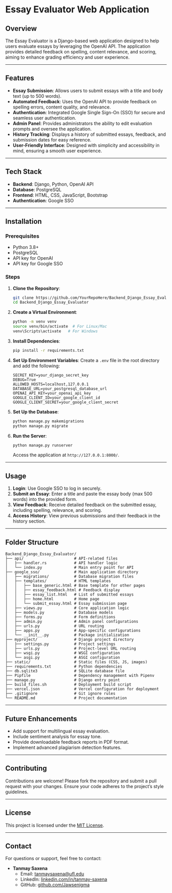 # Essay Evaluator Web Application

## Overview
The Essay Evaluator is a Django-based web application designed to help users evaluate essays by leveraging the OpenAI API. The application provides detailed feedback on spelling, content relevance, and scoring, aiming to enhance grading efficiency and user experience.

---

## Features
- **Essay Submission**: Allows users to submit essays with a title and body text (up to 500 words).
- **Automated Feedback**: Uses the OpenAI API to provide feedback on spelling errors, content quality, and relevance.
- **Authentication**: Integrated Google Single Sign-On (SSO) for secure and seamless user authentication.
- **Admin Panel**: Provides administrators the ability to edit evaluation prompts and oversee the application.
- **History Tracking**: Displays a history of submitted essays, feedback, and submission dates for easy reference.
- **User-Friendly Interface**: Designed with simplicity and accessibility in mind, ensuring a smooth user experience.

---

## Tech Stack
- **Backend**: Django, Python, OpenAI API
- **Database**: PostgreSQL
- **Frontend**: HTML, CSS, JavaScript, Bootstrap
- **Authentication**: Google SSO

---

## Installation

### Prerequisites
- Python 3.8+
- PostgreSQL
- API key for OpenAI
- API key for Google SSO

### Steps
1. **Clone the Repository**:
   ```bash
   git clone https://github.com/YourRepoHere/Backend_Django_Essay_Evaluator.git
   cd Backend_Django_Essay_Evaluator
   ```

2. **Create a Virtual Environment**:
   ```bash
   python -m venv venv
   source venv/bin/activate  # For Linux/Mac
   venv\Scripts\activate   # For Windows
   ```

3. **Install Dependencies**:
   ```bash
   pip install -r requirements.txt
   ```

4. **Set Up Environment Variables**:
   Create a `.env` file in the root directory and add the following:
   ```env
   SECRET_KEY=your_django_secret_key
   DEBUG=True
   ALLOWED_HOSTS=localhost,127.0.0.1
   DATABASE_URL=your_postgresql_database_url
   OPENAI_API_KEY=your_openai_api_key
   GOOGLE_CLIENT_ID=your_google_client_id
   GOOGLE_CLIENT_SECRET=your_google_client_secret
   ```

5. **Set Up the Database**:
   ```bash
   python manage.py makemigrations
   python manage.py migrate
   ```

6. **Run the Server**:
   ```bash
   python manage.py runserver
   ```
   Access the application at `http://127.0.0.1:8000/`.

---

## Usage
1. **Login**: Use Google SSO to log in securely.
2. **Submit an Essay**: Enter a title and paste the essay body (max 500 words) into the provided form.
3. **View Feedback**: Receive detailed feedback on the submitted essay, including spelling, relevance, and scoring.
4. **Access History**: View previous submissions and their feedback in the history section.

---

## Folder Structure
```
Backend_Django_Essay_Evaluator/
├── api/                      # API-related files
│   ├── handler.rs            # API handler logic
│   └── index.py              # Main entry point for API
├── google_sso/               # Main application directory
│   ├── migrations/           # Database migration files
│   ├── templates/            # HTML templates
│   │   ├── base_generic.html # Base template for other pages
│   │   ├── essay_feedback.html # Feedback display
│   │   ├── essay_list.html   # List of submitted essays
│   │   ├── home.html         # Home page
│   │   └── submit_essay.html # Essay submission page
│   ├── views.py              # Core application logic
│   ├── models.py             # Database models
│   ├── forms.py              # Form definitions
│   ├── admin.py              # Admin panel configurations
│   ├── urls.py               # URL routing
│   ├── apps.py               # App-specific configurations
│   └── __init__.py           # Package initialization
├── myproject/                # Django project directory
│   ├── settings.py           # Project settings
│   ├── urls.py               # Project-level URL routing
│   ├── wsgi.py               # WSGI configuration
│   └── asgi.py               # ASGI configuration
├── static/                   # Static files (CSS, JS, images)
├── requirements.txt          # Python dependencies
├── db.sqlite3                # SQLite database file
├── Pipfile                   # Dependency management with Pipenv
├── manage.py                 # Django entry point
├── build_files.sh            # Deployment build script
├── vercel.json               # Vercel configuration for deployment
├── .gitignore                # Git ignore rules
└── README.md                 # Project documentation
```

---

## Future Enhancements
- Add support for multilingual essay evaluation.
- Include sentiment analysis for essay tone.
- Provide downloadable feedback reports in PDF format.
- Implement advanced plagiarism detection features.

---

## Contributing
Contributions are welcome! Please fork the repository and submit a pull request with your changes. Ensure your code adheres to the project’s style guidelines.

---

## License
This project is licensed under the [MIT License](LICENSE).

---

## Contact
For questions or support, feel free to contact:
- **Tanmay Saxena**
  - Email: [tanmaysaxena@ufl.edu](mailto:tanmaysaxena@ufl.edu)
  - LinkedIn: [linkedin.com/in/tanmay-saxena](https://linkedin.com/in/tanmay-saxena)
  - GitHub: [github.com/Jawsenigma](https://github.com/Jawsenigma)
